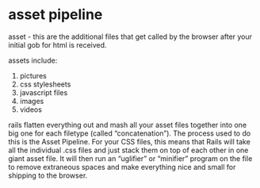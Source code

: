 # asset pipeline

asset - this are the additional files that get called by the browser after your initial gob for html is received.

assets include:

1. pictures
2. css stylesheets
3. javascript files
4. images
5. videos

rails flatten everything out and mash all your asset files together into one big one for each filetype (called “concatenation”). The process used to do this is the Asset Pipeline. For your CSS files, this means that Rails will take all the individual .css files and just stack them on top of each other in one giant asset file. It will then run an “uglifier” or “minifier” program on the file to remove extraneous spaces and make everything nice and small for shipping to the browser.
